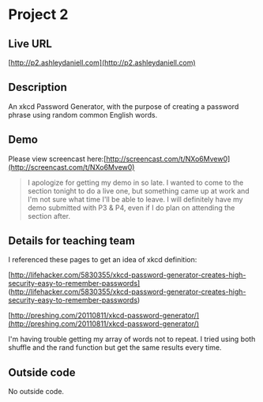 # Project 2

## Live URL
[http://p2.ashleydaniell.com](http://p2.ashleydaniell.com)

## Description
An xkcd Password Generator, with the purpose of creating a password phrase using random common English words. 

## Demo
Please view screencast here:[http://screencast.com/t/NXo6Mvew0](http://screencast.com/t/NXo6Mvew0) 
> I apologize for getting my demo in so late. I wanted to come to the section tonight to do a live one, but something came up at work and I'm not sure what time I'll be able to leave. 
I will definitely have my demo submitted with P3 & P4, even if I do plan on attending the section after. 

## Details for teaching team
I referenced these pages to get an idea of xkcd definition:

[http://lifehacker.com/5830355/xkcd-password-generator-creates-high-security-easy-to-remember-passwords]
(http://lifehacker.com/5830355/xkcd-password-generator-creates-high-security-easy-to-remember-passwords)

[http://preshing.com/20110811/xkcd-password-generator/](http://preshing.com/20110811/xkcd-password-generator/)

I'm having trouble getting my array of words not to repeat. I tried using both shuffle and the rand function but get the same results every time. 

## Outside code 
No outside code.
